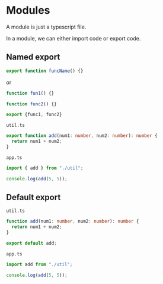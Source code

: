 # Modules

A module is just a typescript file.

In a module, we can either import code or export code.

## Named export
```Typescript
export function funcName() {}
```
or
```Typescript
function fun1() {}

function func2() {}

export {func1, func2}
```

```util.ts```

```Typescript
export function add(num1: number, num2: number): number {
  return num1 + num2;
}
```

```app.ts```

```Typescript
import { add } from "./util";

console.log(add(5, 5));
```

## Default export
```util.ts```
```Typescript
function add(num1: number, num2: number): number {
  return num1 + num2;
}

export default add;
```

```app.ts```
```Typescript
import add from "./util";

console.log(add(5, 5));
```